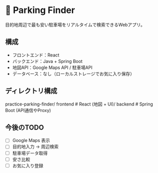 # 🚗 Parking Finder

目的地周辺で最も安い駐車場をリアルタイムで検索できるWebアプリ。

## 構成

- フロントエンド：React
- バックエンド：Java + Spring Boot
- 地図API：Google Maps API / 駐車場API
- データベース：なし（ローカルストレージでお気に入り保存）

## ディレクトリ構成
practice-parking-finder/
frontend # React (地図 + UI)/
backend # Spring Boot (API通信やProxy)

## 今後のTODO

- [ ] Google Maps 表示
- [ ] 目的地入力 → 周辺検索
- [ ] 駐車場データ取得
- [ ] 安さ比較
- [ ] お気に入り登録
